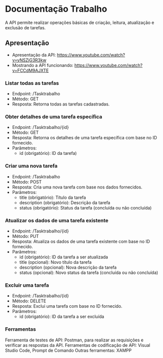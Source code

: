 # Documentação Trabalho

A API permite realizar operações básicas de criação, leitura, atualização e exclusão de tarefas.

## Apresentação
- Apresentação da API: https://www.youtube.com/watch?v=yNSZjG3R3kw
- Mostrando a API funcionando: https://www.youtube.com/watch?v=FCCdM9AJXTE

### Listar todas as tarefas

- Endpoint: /Tasktrabalho
- Método: GET
- Resposta: Retorna todas as tarefas cadastradas.

### Obter detalhes de uma tarefa específica

- Endpoint: /Tasktrabalho/{id}
- Método: GET
- Resposta: Retorna os detalhes de uma tarefa específica com base no ID fornecido.
- Parâmetros:
   * id (obrigatório): ID da tarefa)

### Criar uma nova tarefa

- Endpoint: /Tasktrabalho
- Método: POST
- Resposta: Cria uma nova tarefa com base nos dados fornecidos.
- Parâmetros:
   * title (obrigatório): Título da tarefa
   * description (obrigatório): Descrição da tarefa
   * status (obrigatório): Status da tarefa (concluída ou não concluída)

### Atualizar os dados de uma tarefa existente

- Endpoint: /Tasktrabalho/{id}
- Método: PUT
- Resposta: Atualiza os dados de uma tarefa existente com base no ID fornecido.
- Parâmetros:
    * id (obrigatório): ID da tarefa a ser atualizada
    * title (opcional): Novo título da tarefa
    * description (opcional): Nova descrição da tarefa
    * status (opcional): Novo status da tarefa (concluída ou não concluída)

### Excluir uma tarefa

- Endpoint: /Tasktrabalho/{id}
- Método: DELETE
- Resposta: Exclui uma tarefa com base no ID fornecido.
- Parâmetros:
    * id (obrigatório): ID da tarefa a ser excluída

### Ferramentas

Ferramenta de testes de API: Postman, para realizar as requisições e verificar as respostas da API.
Ferramentas de codificação de API: Visual Studio Code, Prompt de Comando
Outras ferramentas: XAMPP





